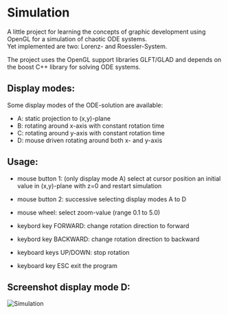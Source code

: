 # Simulation
A little project for learning the concepts of graphic development
using OpenGL for a simulation of chaotic ODE systems.  
Yet implemented are two: Lorenz- and Roessler-System.

The project uses the OpenGL support libraries GLFT/GLAD and depends
on the boost C++ library for solving ODE systems.

## Display modes:

Some display modes of the ODE-solution are available:
* A: static projection to (x,y)-plane
* B: rotating around x-axis with constant rotation time
* C: rotating around y-axis with constant rotation time
* D: mouse driven rotating around both x- and y-axis

## Usage:
* mouse button 1: (only display mode A) select at cursor position an initial value in (x,y)-plane with z=0 and restart simulation
* mouse button 2: successive selecting display modes A to D
* mouse wheel: select zoom-value (range 0.1 to 5.0)

* keybord key FORWARD: change rotation direction to forward
* keybord key BACKWARD: change rotation direction to backward
* keyboard keys UP/DOWN: stop rotation
* keyboard key ESC exit the program

## Screenshot display mode D:
  
![Simulation](https://github.com/JW-Schuetz/ChaosSimulation/assets/40438317/cea51866-98b3-40d1-9ac5-eeeef2d1f4a9)
  
